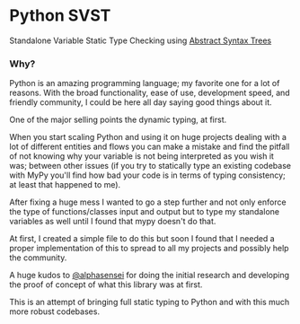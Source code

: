 # Python SVST
Standalone Variable Static Type Checking using [Abstract Syntax Trees](https://docs.python.org/3/library/ast.html)

### Why?
Python is an amazing programming language; my favorite one for a lot of reasons. With the broad functionality, ease of use, development speed, and friendly community, I could be here all day saying good things about it.

One of the major selling points the dynamic typing, at first.

When you start scaling Python and using it on huge projects dealing with a lot of different entities and flows you can make a mistake and find the pitfall of not knowing why your variable is not being interpreted as you wish it was; between other issues (if you try to statically type an existing codebase with MyPy you'll find how bad your code is in terms of typing consistency; at least that happened to me).

After fixing a huge mess I wanted to go a step further and not only enforce the type of functions/classes input and output but to type my standalone variables as well until I found that mypy doesn't do that.

At first, I created a simple file to do this but soon I found that I needed a proper implementation of this to spread to all my projects and possibly help the community.

A huge kudos to [@alphasensei](https://github.com/alphasensei) for doing the initial research and developing the proof of concept of what this library was at first.

This is an attempt of bringing full static typing to Python and with this much more robust codebases.
